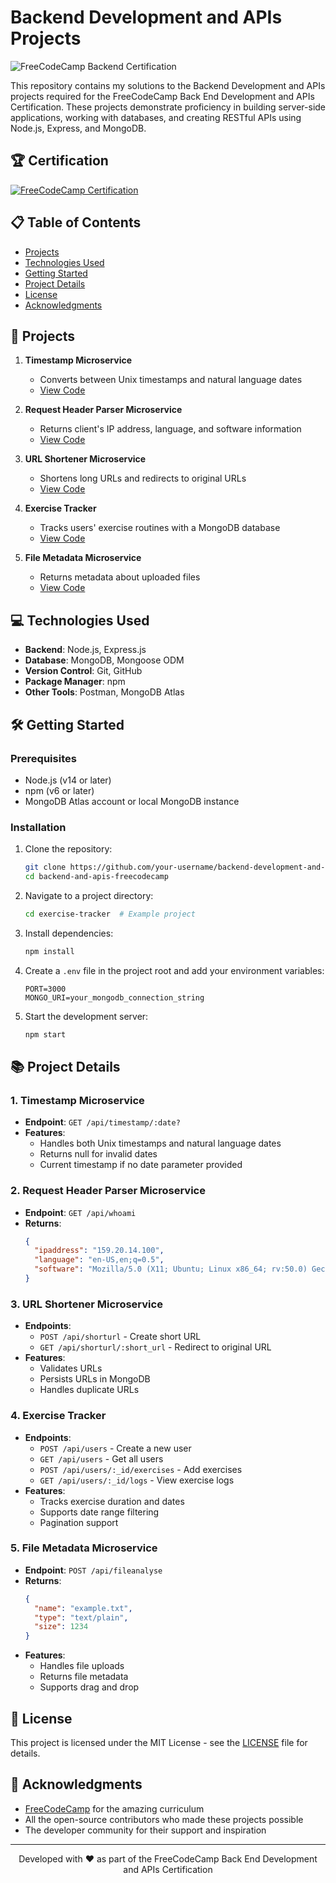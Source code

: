 # Backend Development and APIs Projects

![FreeCodeCamp Backend Certification](https://img.shields.io/badge/FreeCodeCamp-Backend%20Development%20%26%20APIs-0A0A23?style=for-the-badge&logo=freecodecamp)

This repository contains my solutions to the Backend Development and APIs projects required for the FreeCodeCamp Back End Development and APIs Certification. These projects demonstrate proficiency in building server-side applications, working with databases, and creating RESTful APIs using Node.js, Express, and MongoDB.

## 🏆 Certification

[![FreeCodeCamp Certification](https://img.shields.io/badge/FreeCodeCamp-Certified-success?style=flat-square)](https://www.freecodecamp.org/certification/your-username/back-end-development-and-apis)

## 📋 Table of Contents

- [Projects](#-projects)
- [Technologies Used](#-technologies-used)
- [Getting Started](#-getting-started)
- [Project Details](#-project-details)
- [License](#-license)
- [Acknowledgments](#-acknowledgments)

## 🚀 Projects

1. **Timestamp Microservice**
   - Converts between Unix timestamps and natural language dates
   - [View Code](/timestamp-microservice/)

2. **Request Header Parser Microservice**
   - Returns client's IP address, language, and software information
   - [View Code](/header-parser/)

3. **URL Shortener Microservice**
   - Shortens long URLs and redirects to original URLs
   - [View Code](/url-shortener/)

4. **Exercise Tracker**
   - Tracks users' exercise routines with a MongoDB database
   - [View Code](/exercise-tracker/)

5. **File Metadata Microservice**
   - Returns metadata about uploaded files
   - [View Code](/file-metadata/)

## 💻 Technologies Used

- **Backend**: Node.js, Express.js
- **Database**: MongoDB, Mongoose ODM
- **Version Control**: Git, GitHub
- **Package Manager**: npm
- **Other Tools**: Postman, MongoDB Atlas

## 🛠️ Getting Started

### Prerequisites

- Node.js (v14 or later)
- npm (v6 or later)
- MongoDB Atlas account or local MongoDB instance

### Installation

1. Clone the repository:
   ```bash
   git clone https://github.com/your-username/backend-development-and-apis-freecodecamp.git
   cd backend-and-apis-freecodecamp
   ```

2. Navigate to a project directory:
   ```bash
   cd exercise-tracker  # Example project
   ```

3. Install dependencies:
   ```bash
   npm install
   ```

4. Create a `.env` file in the project root and add your environment variables:
   ```env
   PORT=3000
   MONGO_URI=your_mongodb_connection_string
   ```

5. Start the development server:
   ```bash
   npm start
   ```

## 📚 Project Details

### 1. Timestamp Microservice
- **Endpoint**: `GET /api/timestamp/:date?`
- **Features**:
  - Handles both Unix timestamps and natural language dates
  - Returns null for invalid dates
  - Current timestamp if no date parameter provided

### 2. Request Header Parser Microservice
- **Endpoint**: `GET /api/whoami`
- **Returns**:
  ```json
  {
    "ipaddress": "159.20.14.100",
    "language": "en-US,en;q=0.5",
    "software": "Mozilla/5.0 (X11; Ubuntu; Linux x86_64; rv:50.0) Gecko/20100101 Firefox/50.0"
  }
  ```

### 3. URL Shortener Microservice
- **Endpoints**:
  - `POST /api/shorturl` - Create short URL
  - `GET /api/shorturl/:short_url` - Redirect to original URL
- **Features**:
  - Validates URLs
  - Persists URLs in MongoDB
  - Handles duplicate URLs

### 4. Exercise Tracker
- **Endpoints**:
  - `POST /api/users` - Create a new user
  - `GET /api/users` - Get all users
  - `POST /api/users/:_id/exercises` - Add exercises
  - `GET /api/users/:_id/logs` - View exercise logs
- **Features**:
  - Tracks exercise duration and dates
  - Supports date range filtering
  - Pagination support

### 5. File Metadata Microservice
- **Endpoint**: `POST /api/fileanalyse`
- **Returns**:
  ```json
  {
    "name": "example.txt",
    "type": "text/plain",
    "size": 1234
  }
  ```
- **Features**:
  - Handles file uploads
  - Returns file metadata
  - Supports drag and drop

## 📝 License

This project is licensed under the MIT License - see the [LICENSE](LICENSE) file for details.

## 🙏 Acknowledgments

- [FreeCodeCamp](https://www.freecodecamp.org/) for the amazing curriculum
- All the open-source contributors who made these projects possible
- The developer community for their support and inspiration

---

<div align="center">
  <p>Developed with ❤️ as part of the FreeCodeCamp Back End Development and APIs Certification</p>
</div>
